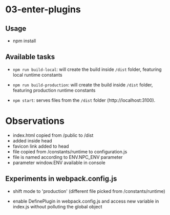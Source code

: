 # 03-enter-plugins

## Usage

- npm install

## Available tasks

- `npm run build-local`: will create the build inside `/dist` folder, featuring local runtime constants

- `npm run build-production`: will create the build inside `/dist` folder, featuring production runtime constants

- `npm start`: serves files from the `/dist` folder (http://localhost:3100).

# Observations

- index.html copied from /public to /dist 
- added <script defer src="./bundle.js"></script> inside head
- favicon link added to head
- file copied from /constants/runtime to configuration.js
- file is named according to ENV.NPC_ENV parameter
- parameter window.ENV available in console


## Experiments in webpack.config.js

- shift mode to 'production' (different file picked from /constants/runtime)

- enable DefinePlugin in webpack.config.js and access new variable in index.js without polluting the global object
